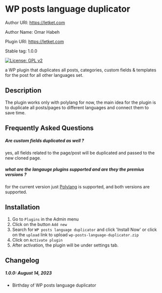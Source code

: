 # WP posts language duplicator
Author URI: https://letket.com 

Author Name: Omar Habeh

Plugin URI: https://letket.com

Stable tag: 1.0.0

[![License: GPL v2](https://img.shields.io/badge/License-GPL_v2-blue.svg)](https://www.gnu.org/licenses/old-licenses/gpl-2.0.en.html)

a WP plugin that duplicates all posts, categories, custom fields & templates for the post for all other languages set.

##  Description 

The plugin works only with polylang for now, the main idea for the plugin is to duplicate all posts/pages to different languages and connect them to save time.



## Frequently Asked Questions 

##### Are custom fields duplicated as well ?
 yes, all fields related to the page/post will be duplicated and passed to the new cloned page.
##### what are the langauge plugins supported and are they the premius versions ?
 for the current version just [Polylang](https://polylang.pro/) is supported, and both versions are supported.

## Installation 

1. Go to `Plugins` in the Admin menu
2. Click on the button `Add new`
3. Search for `WP posts language duplicator` and click 'Install Now' or click on the `upload` link to upload `wp-posts-language-duplicator.zip`
4. Click on `Activate plugin`
5. After activation, the plugin will be under settings tab.

## Changelog 

##### 1.0.0: August 14, 2023
* Birthday of WP posts language duplicator
